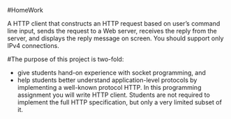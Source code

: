 #HomeWork

A HTTP client that constructs an HTTP request based on user’s command line input, sends
the request to a Web server, receives the reply from the server, and displays the reply
message on screen. You should support only IPv4 connections.


#The purpose of this project is two-fold:
- give students hand-on experience with socket programming, and
- help students better understand application-level protocols by implementing a
well-known protocol HTTP. In this programming assignment you will write HTTP
client. Students are not required to implement the full HTTP specification, but only a very
limited subset of it.
